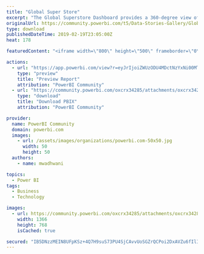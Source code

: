```yaml
---
title: "Global Super Store"
excerpt: "The Global Superstore Dashboard provides a 360-degree view of overall store sales performance. Strategic users can use it to quickly check KPIs with"
originalUrl: https://community.powerbi.com/t5/Data-Stories-Gallery/Global-Super-Store/m-p/627564
type: download
publishedDateTime: 2019-02-19T23:05:00Z
heat: 178

featuredContent: "<iframe width=\"800\" height=\"500\" frameborder=\"0\" src=\"https://app.powerbi.com/view?r=eyJrIjoiZWUzODU4MDctNzYxNi00MTFmLTg5MmYtMTk4OGY5ZDBlYzUxIiwidCI6IjA0ZWM2MTA5LTRjNzktNGM3My1hZTcxLWE0NzRjMDlhMWY1YSJ9\"></iframe>"

actions:
  - url: "https://app.powerbi.com/view?r=eyJrIjoiZWUzODU4MDctNzYxNi00MTFmLTg5MmYtMTk4OGY5ZDBlYzUxIiwidCI6IjA0ZWM2MTA5LTRjNzktNGM3My1hZTcxLWE0NzRjMDlhMWY1YSJ9"
    type: "preview"
    title: "Preview Report"
    attribution: "PowerBI Community"
  - url: "https://community.powerbi.com/oxcrx34285/attachments/oxcrx34285/DataStoriesGallery/2497/2/Global%20Superstore.pbix"
    type: "download"
    title: "Download PBIX"
    attribution: "PowerBI Community"

provider:
  name: PowerBI Community
  domain: powerbi.com
  images:
    - url: /assets/images/organizations/powerbi.com-50x50.jpg
      width: 50
      height: 50
  authors:
    - name: mwadhwani

topics:
  - Power BI
tags:
  - Business
  - Technology

images:
  - url: https://community.powerbi.com/oxcrx34285/attachments/oxcrx34285/DataStoriesGallery/2497/1/Global%20Super%20Store.png
    width: 1366
    height: 768
    isCached: true

secured: "IB5DNzzMEIN8UFpKSz+4Q7H9suS73PU4SjCAvvUoSGZrQCPoi2DxAVZu6fIlIQ2YaXYBCFOM9884wPEO3f2hasSdmHNTz+iYQm4TsNdnJMsLVYcHwhzu4gnpocbk9X1EKyyayc7CAK2pFrMyBvI/BkAZBek9xvHTqM28zUrxu7wNYUgJqgWv/LhZ0swJ1/pz3tqBzPeyqcL/ItDv1wwFtJkAlIvaa1yfTnLwyJ58Xtph9eDp9CBii5EH7lIjdgdlOmVPyHa/3M0WVvPUa/6uH4k1VACBap9nlQRa+dm9PeGqAtM7bqyTdrviyKd4DWiLTqG/LOd55v4GAykfXMRAH3bXzeHsOqDO+3n1nbcRai1G1NLGlcWOPOszWV6/SzhS84W4DTrX9M3bbJ211Fi3X7ydbWcEpC2yaEbKnTobqbAx8rya8g1peQtj3QC7DP4A;NpW99/kSi2uP6f2Nx3DgyQ=="
---
```


